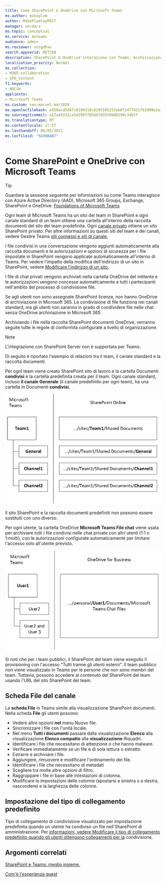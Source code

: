 ```yaml
---
title: Come SharePoint e OneDrive con Microsoft Teams
ms.author: mikeplum
author: MikePlumleyMSFT
manager: serdars
ms.topic: conceptual
ms.service: msteams
audience: admin
ms.reviewer: snigdhav
search.appverid: MET150
description: SharePoint & OneDrive'interazione con Teams; Archiviazione di file di chat privata &'interazione tra team, canale standard, & raccolta documenti.
localization_priority: Normal
ms.collection:
- M365-collaboration
- SPO_Content
f1.keywords:
- NOCSH
appliesto:
- Microsoft Teams
ms.custom: seo-marvel-mar2020
ms.openlocfilehash: e550acd5d47c0199318c820f595253eb8f2477421f62d90e3a7d16ced2336d05
ms.sourcegitcommit: a17ad3332ca5d2997f85db7835500d8190c34b2f
ms.translationtype: MT
ms.contentlocale: it-IT
ms.lasthandoff: 08/05/2021
ms.locfileid: "54308487"
---
```

# <a name="how-sharepoint-and-onedrive-interact-with-microsoft-teams"></a>Come SharePoint e OneDrive con Microsoft Teams

> [!Tip]
> Guardare la sessione seguente per informazioni su come Teams interagisce con Azure Active Directory (AAD), Microsoft 365 Groups, Exchange, SharePoint e OneDrive: [Foundations of Microsoft Teams](https://aka.ms/teams-foundations)

Ogni team di Microsoft Teams ha un sito del team in SharePoint e ogni canale standard di un team ottiene una cartella all'interno della raccolta documenti del sito del team predefinita. Ogni [canale privato](private-channels.md) ottiene un sito SharePoint privato. Per altre informazioni su questi siti del team e dei canali, vedere Gestire Teams [siti connessi e siti di canale.](/sharepoint/teams-connected-sites)

I file condivisi in una conversazione vengono aggiunti automaticamente alla raccolta documenti e le autorizzazioni e opzioni di sicurezza per i file impostate in SharePoint vengono applicate automaticamente all'interno di Teams. Per vedere l'impatto della modifica dell'indirizzo di un sito in SharePoint, vedere [Modificare l'indirizzo di un sito.](/sharepoint/change-site-address)

I file di chat privati vengono archiviati nella cartella OneDrive del mittente e le autorizzazioni vengono concesse automaticamente a tutti i partecipanti nell'ambito del processo di condivisione file.

Se agli utenti non sono assegnate SharePoint licenze, non hanno OneDrive di archiviazione in Microsoft 365. La condivisione di file funziona nei canali standard, ma gli utenti non saranno in grado di condividere file nelle chat senza OneDrive archiviazione in Microsoft 365.

Archiviando i file nella raccolta SharePoint documenti OneDrive, verranno seguite tutte le regole di conformità configurate a livello di organizzazione. 

> [!NOTE]
> L'integrazione con SharePoint Server non è supportata per Teams.

Di seguito è riportato l'esempio di relazioni tra il team, il canale standard e la raccolta documenti.

Per ogni team viene creato SharePoint sito di lavoro e la cartella Documenti **condivisi** è la cartella predefinita creata per il team. Ogni canale standard, incluso **il canale Generale** (il canale predefinito per ogni team), ha una cartella in Documenti **condivisi.**

![Diagramma delle cartelle Documenti condivisi In SharePoint.](media/Understand_how_SharePoint_Online_and_OneDrive_for_Business_interact_with_Microsoft_Teams_image1.png)

Il sito SharePoint e la raccolta documenti predefiniti non possono essere sostituiti con uno diverso.

Per ogni utente, la cartella OneDrive **Microsoft Teams File chat** viene usata per archiviare tutti i file condivisi nelle chat private con altri utenti (1:1 o 1:molti), con le autorizzazioni configurate automaticamente per limitare l'accesso solo all'utente previsto.

![Diagramma della cartella OneDrive denominata Microsoft Teams chat](media/Understand_how_SharePoint_Online_and_OneDrive_for_Business_interact_with_Microsoft_Teams_image2.png)

Si noti che per i team pubblici, il SharePoint del team viene eseguito il provisioning con l'accesso "Tutti tranne gli utenti esterni". Il team pubblico non viene visualizzato in Teams per le persone che non sono membri del team. Tuttavia, possono accedere al contenuto del SharePoint del team usando l'URL del sito SharePoint del team. 

## <a name="channel-files-tab"></a>Scheda File del canale

La **scheda File** in Teams simile alla visualizzazione SharePoint documenti. Nella scheda **File** gli utenti possono:

- Vedere altre opzioni **nel** menu Nuovo file.
- Sincronizzare i file con l'unità locale.
- Nel menu **Tutti i documenti** passare dalla visualizzazione **Elenco** alla visualizzazione **Elenco compatto** alla **visualizzazione** Riquadri.
- Identificare i file che necessitano di attenzione o che hanno malware.
- Verificare immediatamente se un file è di sola lettura o estratto.
- Estrarre e archiviare i file.
- Aggiungere, rimuovere e modificare l'ordinamento dei file.
- Identificare i file che necessitano di metadati
- Scegliere tra molte altre opzioni di filtro.
- Raggruppare i file in base alle intestazioni di colonna.
- Modificare le impostazioni delle colonne (spostarsi a sinistra o a destra, nascondere) e la larghezza delle colonne.

## <a name="default-link-type-setting"></a>Impostazione del tipo di collegamento predefinito

Tipo di collegamento di condivisione visualizzato per impostazione predefinita quando un utente ha condiviso un file nell'SharePoint di amministrazione. Per [informazioni, vedere Modificare il tipo di collegamento predefinito quando gli utenti ottengono collegamenti per la](/sharepoint/change-default-sharing-link) condivisione.

## <a name="related-topics"></a>Argomenti correlati

[SharePoint e Teams: meglio insieme.](https://techcommunity.microsoft.com/t5/Microsoft-SharePoint-Blog/SharePoint-and-Teams-Better-Together/ba-p/189593)

[Com'è l'esperienza guest](guest-experience.md)